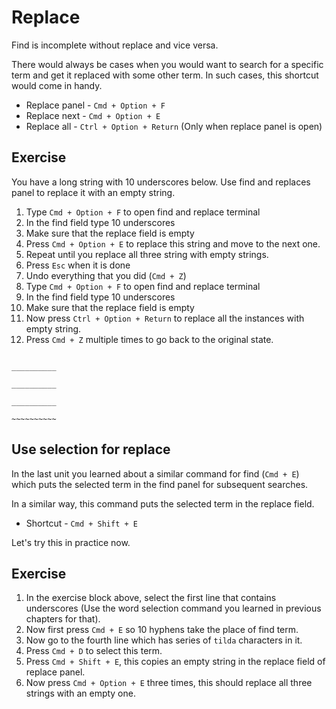 Replace
========

Find is incomplete without replace and vice versa.

There would always be cases when you would want to search for a specific term
and get it replaced with some other term. In such cases, this shortcut would
come in handy.

* Replace panel - `Cmd + Option + F`
* Replace next - `Cmd + Option + E`
* Replace all - `Ctrl + Option + Return` (Only when replace panel
  is open)

Exercise
---------

You have a long string with 10 underscores below. Use find and replaces panel
to replace it with an empty string.

1. Type `Cmd + Option + F` to open find and replace terminal
2. In the find field type 10 underscores
3. Make sure that the replace field is empty
4. Press `Cmd + Option + E` to replace this string and move to the next one.
5. Repeat until you replace all three string with empty strings.
6. Press `Esc` when it is done
7. Undo everything that you did (`Cmd + Z`)
8. Type `Cmd + Option + F` to open find and replace terminal
9. In the find field type 10 underscores
9. Make sure that the replace field is empty
10. Now press `Ctrl + Option + Return` to replace all the instances with empty
    string.
11. Press `Cmd + Z` multiple times to go back to the original state.


```

__________

__________

__________

~~~~~~~~~~

```

Use selection for replace
--------------------------

In the last unit you learned about a similar command for find (`Cmd + E`)
which puts the selected term in the find panel for subsequent searches.

In a similar way, this command puts the selected term in the replace field.

* Shortcut - `Cmd + Shift + E`

Let's try this in practice now.

Exercise
---------

1. In the exercise block above, select the first line that contains 
   underscores (Use the word selection command you learned in previous 
   chapters for that).
2. Now first press `Cmd + E` so 10 hyphens take the place of find term.
3. Now go to the fourth line which has series of `tilda` characters in it.
4. Press `Cmd + D` to select this term.
5. Press `Cmd + Shift + E`, this copies an empty string in the replace field of
   replace panel.
4. Now press `Cmd + Option + E` three times, this should replace all three
   strings with an empty one.
   